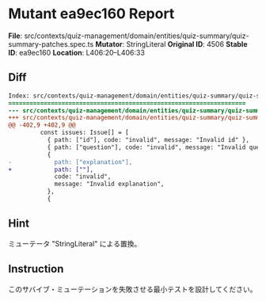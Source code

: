 # Mutant ea9ec160 Report

**File**: src/contexts/quiz-management/domain/entities/quiz-summary/quiz-summary-patches.spec.ts
**Mutator**: StringLiteral
**Original ID**: 4506
**Stable ID**: ea9ec160
**Location**: L406:20–L406:33

## Diff

```diff
Index: src/contexts/quiz-management/domain/entities/quiz-summary/quiz-summary-patches.spec.ts
===================================================================
--- src/contexts/quiz-management/domain/entities/quiz-summary/quiz-summary-patches.spec.ts	original
+++ src/contexts/quiz-management/domain/entities/quiz-summary/quiz-summary-patches.spec.ts	mutated #4506
@@ -402,9 +402,9 @@
         const issues: Issue[] = [
           { path: ["id"], code: "invalid", message: "Invalid id" },
           { path: ["question"], code: "invalid", message: "Invalid question" },
           {
-            path: ["explanation"],
+            path: [""],
             code: "invalid",
             message: "Invalid explanation",
           },
           {
```

## Hint

ミューテータ "StringLiteral" による置換。

## Instruction

このサバイブ・ミューテーションを失敗させる最小テストを設計してください。
